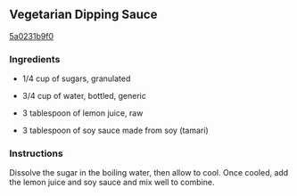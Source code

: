 ## Vegetarian Dipping Sauce

[5a0231b9f0](http://www.epicurious.com/recipes/food/views/vegetarian-dipping-sauce-350824)

### Ingredients

 - 1/4 cup of sugars, granulated

 - 3/4 cup of water, bottled, generic

 - 3 tablespoon of lemon juice, raw

 - 3 tablespoon of soy sauce made from soy (tamari)

### Instructions

Dissolve the sugar in the boiling water, then allow to cool. Once cooled, add the lemon juice and soy sauce and mix well to combine.